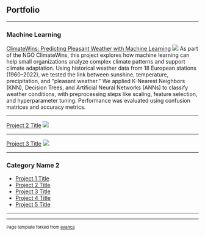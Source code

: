 ## Portfolio

---

### Machine Learning


[ClimateWins: Predicting Pleasant Weather with Machine Learning](/sample_page)
<img src="images/dummy_thumbnail.jpg?raw=true"/>
As part of the NGO ClimateWins, this project explores how machine learning can help small organizations analyze complex climate patterns and support climate adaptation. Using historical weather data from 18 European stations (1960–2022), we tested the link between sunshine, temperature, precipitation, and "pleasant weather."
We applied K-Nearest Neighbors (KNN), Decision Trees, and Artificial Neural Networks (ANNs) to classify weather conditions, with preprocessing steps like scaling, feature selection, and hyperparameter tuning. Performance was evaluated using confusion matrices and accuracy metrics.

---
[Project 2 Title](/pdf/sample_presentation.pdf)
<img src="images/dummy_thumbnail.jpg?raw=true"/>

---
[Project 3 Title](http://example.com/)
<img src="images/dummy_thumbnail.jpg?raw=true"/>

---

### Category Name 2

- [Project 1 Title](http://example.com/)
- [Project 2 Title](http://example.com/)
- [Project 3 Title](http://example.com/)
- [Project 4 Title](http://example.com/)
- [Project 5 Title](http://example.com/)

---




---
<p style="font-size:11px">Page template forked from <a href="https://github.com/evanca/quick-portfolio">evanca</a></p>
<!-- Remove above link if you don't want to attibute -->
